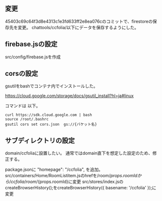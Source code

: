 ## 変更

45403c69c64f3d8e4313c1e3fd633ff2e8ea076cのコミットで、firestoreの保存先を変更。
chattools/ccfolia/以下にデータを保存するようにした。

## firebase.jsの設定
src/config/firebase.jsを作成

## corsの設定
gsutilをbashでコンテナ内でインストールした。

https://cloud.google.com/storage/docs/gsutil_install?hl=ja#linux

コマンドは 以下。

```
curl https://sdk.cloud.google.com | bash
source /root/.bashrc
gsutil cors set cors.json  gs://{バケット名}
```

## サブディレクトリの設定

domain/ccfoliaに設置したい。
通常ではdomain直下を想定した設定のため、修正する。


package.jsonに   "homepage": "/ccfolia",  を追加。
src/containers/Home/RoomListitem.jsのhrefを/room/${props.roomId}から/ccfolia/room/${props.roomId}に変更
src/stores/index.jsのcreateBrowserHistory();をcreateBrowserHistory({ basename: '/ccfolia' });に変更
